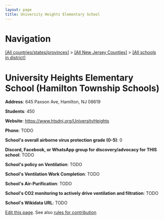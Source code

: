 ```yaml
---
layout: page
title: University Heights Elementary School
---
```

# Navigation

[[All countries/states/provinces]](../../../..) > [[All New Jersey Counties]](../../..) > [[All schools in district]](..)

# University Heights Elementary School (Hamilton Township Schools)

**Address**: 645 Paxson Ave, Hamilton, NJ 08619

**Students**: 450

**Website**: <https://www.htsdnj.org/UniversityHeights>

**Phone**: TODO

**School's overall airborne virus protection grade (0-5)**: 0

**Discord, Facebook, or WhatsApp group for discovery/advocacy for THIS school**: TODO

**School's policy on Ventilation**: TODO

**School's Ventilation Work Completion**: TODO

**School's Air-Purification**: TODO

**School's CO2 monitoring to actively drive ventilation and filtration**: TODO

**School's Wikidata URL**: TODO


[Edit this page](https://github.com/ventilate-schools/NJ/edit/main/./Mercer/Hamilton_Township_Schools/University_Heights_Elementary_School.md). See also [rules for contribution](../../../contribution-rules/)